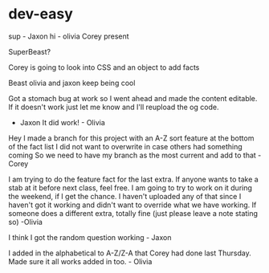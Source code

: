 # dev-easy

sup - Jaxon
hi - olivia
Corey present

SuperBeast?


Corey is going to look into CSS and an object to add facts

Beast olivia and jaxon keep being cool

Got a stomach bug at work so I went ahead and made the content editable. If it doesn't work just let me know and I'll reupload the og code.
- Jaxon 
It did work! - Olivia

Hey I made a branch for this project with an A-Z sort feature at the bottom of the fact list
I did not want to overwrite in case others had something coming
So we need to have my branch as the most current and add to that
-Corey

I am trying to do the feature fact for the last extra. If anyone wants to take a stab at it before next class, feel free.
I am going to try to work on it during the weekend, if I get the chance. I haven't uploaded any of that since I haven't got it
working and didn't want to override what we have working. If someone does a different extra, totally fine (just please leave
a note stating so) -Olivia

I think I got the random question working - Jaxon


I added in the alphabetical to A-Z/Z-A that Corey had done last Thursday. Made sure it all works added in too. - Olivia
